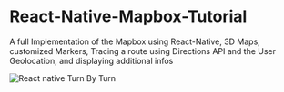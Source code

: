 # React-Native-Mapbox-Tutorial
A full Implementation of the Mapbox using React-Native, 3D Maps, customized Markers, Tracing a route using Directions API and the User Geolocation, and displaying additional infos



![React native Turn By Turn](https://i.ytimg.com/vi/0TlU0xwHw3c/maxresdefault.jpg)
